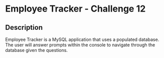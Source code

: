 # Employee Tracker - Challenge 12
  

  ## Description
  
  Employee Tracker is a MySQL application that uses a populated database. The user will answer prompts within the console to navigate through the database given the questions. 
